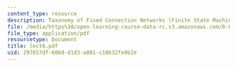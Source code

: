 ```yaml
---
content_type: resource
description: Taxonomy of Fixed Connection Networks (Finite State Machines)
file: /media/https%3A/open-learning-course-data-rc.s3.amazonaws.com/6-896-theory-of-parallel-hardware-sma-5511-spring-2004/297657df60bdd1d3a081c18632fe0b2e_lect6.pdf
file_type: application/pdf
resourcetype: Document
title: lect6.pdf
uid: 297657df-60bd-d1d3-a081-c18632fe0b2e
---
```

